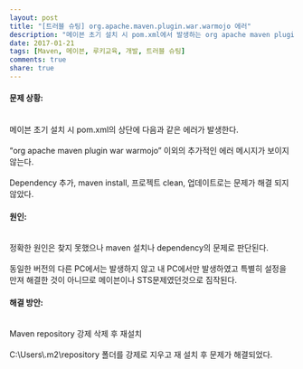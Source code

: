 ```yaml
---
layout: post
title: "[트러블 슈팅] org.apache.maven.plugin.war.warmojo 에러"
description: "메이븐 초기 설치 시 pom.xml에서 발생하는 org apache maven plugin war warmojo 에러"
date: 2017-01-21
tags: [Maven, 메이븐, 루키교육, 개발, 트러블 슈팅]
comments: true
share: true
---
```


#### 문제 상황: 
<br>
메이븐 초기 설치 시 pom.xml의 상단에 다음과 같은 에러가 발생한다. 
<br>
<br>
“org apache maven plugin war warmojo” 이외의 추가적인 에러 메시지가 보이지 않는다. 
<br>
<br>
Dependency 추가, maven install, 프로젝트 clean, 업데이트로는 문제가 해결 되지 않았다. 


#### 원인: 
<br>
정확한 원인은 찾지 못했으나 maven 설치나 dependency의 문제로 판단된다. 
<br>
<br>
동일한 버전의 다른 PC에서는 발생하지  않고 내 PC에서만 발생하였고 특별히 설정을 만져 해결한 것이 아니므로 메이븐이나 STS문제였던것으로 짐작된다. 

#### 해결 방안: 
<br>
Maven repository 강제 삭제 후 재설치
<br>
<br>
C:\Users\.m2\repository 폴더를 강제로 지우고 재 설치 후 문제가 해결되었다.
